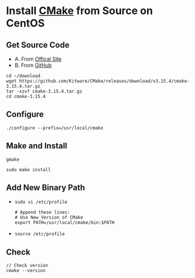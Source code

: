 # Install [CMake](https://cmake.org/) from Source on CentOS

## Get Source Code
* A. From [Offical Site](https://cmake.org/download/)
* B. From [GitHub](https://github.com/Kitware/CMake/releases)

```
cd ~/download
wget https://github.com/Kitware/CMake/releases/download/v3.15.4/cmake-3.15.4.tar.gz
tar -xzvf cmake-3.15.4.tar.gz
cd cmake-3.15.4
```

## Configure
```
./configure --prefix=/usr/local/cmake
```

## Make and Install
```
gmake

sudo make install
```

## Add New Binary Path
* `sudo vi /etc/profile`

      # Append these lines:
      # Use New Version of CMake
      export PATH=/usr/local/cmake/bin:$PATH

* `source /etc/profile`


## Check
```
// Check version
cmake --version
```
